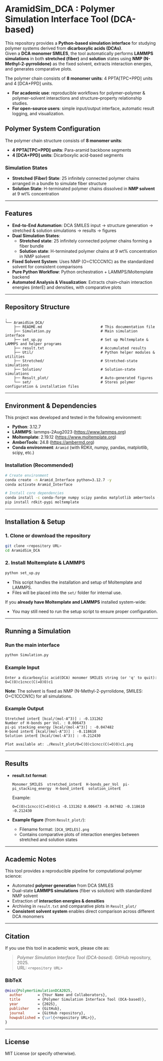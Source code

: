 # AramidSim_DCA : Polymer Simulation Interface Tool (DCA-based)

This repository provides a **Python-based simulation interface** for studying polymer systems derived from **dicarboxylic acids (DCAs)**.  
Given a **DCA monomer SMILES**, the tool automatically performs **LAMMPS simulations** in both **stretched (fiber)** and **solution** states using **NMP (N-Methyl-2-pyrrolidone)** as the fixed solvent, extracts interaction energies, and generates comparative plots.

The polymer chain consists of **8 monomer units**: 4 PPTA[TPC+PPD] units and 4 [DCA+PPD] units.

- **For academic use**: reproducible workflows for polymer–polymer & polymer–solvent interactions and structure–property relationship studies.  
- **For open-source users**: simple input/output interface, automatic result logging, and visualization.  

## Polymer System Configuration

The polymer chain structure consists of **8 monomer units**:
- **4 PPTA[TPC+PPD] units**: Para-aramid backbone segments
- **4 [DCA+PPD] units**: Dicarboxylic acid-based segments

### Simulation States
- **Stretched (Fiber) State**: 25 infinitely connected polymer chains arranged in a bundle to simulate fiber structure
- **Solution State**: H-terminated polymer chains dissolved in **NMP solvent** at 9 wt% concentration

---

## Features
- **End-to-End Automation**: DCA SMILES input → structure generation → stretched & solution simulations → results → figures  
- **Dual Simulation States**: 
  - **Stretched state**: 25 infinitely connected polymer chains forming a fiber bundle
  - **Solution state**: H-terminated polymer chains at 9 wt% concentration in NMP solvent
- **Fixed Solvent System**: Uses NMP (O=C1CCCN1C) as the standardized solvent for consistent comparisons
- **Pure Python Workflow**: Python orchestration + LAMMPS/Moltemplate backend  
- **Automated Analysis & Visualization**: Extracts chain–chain interaction energies (interE) and densities, with comparative plots  

---

## Repository Structure
```
.
└── AramidSim_DCA/
    ├── README.md                           # This documentation file
    ├── Simulation.py                       # Main simulation interface
    ├── set_up.py                           # Set up Moltemplate & LAMMPS and helper programs
    ├── result.txt                          # Accumulated results
    ├── Util/                               # Python helper modules & utilities
    ├── Stretched/                          # Stretched-state simulations
    ├── Solution/                           # Solution-state simulations
    ├── Result_plot/                        # Auto-generated figures
    └── set/                                # Stores polymer configuration & installation files
```

---

## Environment & Dependencies

This project was developed and tested in the following environment:

- **Python**: 3.12.7  
- **LAMMPS**: lammps-2Aug2023 (https://www.lammps.org)
- **Moltemplate**: 2.19.12 (https://www.moltemplate.org)
- **AmberTools**: 24.8 (https://ambermd.org)
- **Conda environment**: `Aramid` (with RDKit, numpy, pandas, matplotlib, scipy, etc.)  

### Installation (Recommended)
```bash
# Create environment
conda create -n Aramid_Interface python=3.12.7 -y
conda activate Aramid_Interface

# Install core dependencies
conda install -c conda-forge numpy scipy pandas matplotlib ambertools -y
pip install rdkit-pypi moltemplate
```

---

## Installation & Setup

### 1. Clone or download the repository
```bash
git clone <repository URL>
cd AramidSim_DCA
```

### 2. Install Moltemplate & LAMMPS
```bash
python set_up.py
```
- This script handles the installation and setup of Moltemplate and LAMMPS.  
- Files will be placed into the `set/` folder for internal use.  

If you **already have Moltemplate and LAMMPS** installed system-wide:  
- You may still need to run the setup script to ensure proper configuration.  

---

## Running a Simulation

### Run the main interface
```bash
python Simulation.py
```

### Example Input
```
Enter a dicarboxylic acid(DCA) monomer SMILES string (or 'q' to quit): O=C(O)c1cncc(C(=O)O)c1
```

**Note**: The solvent is fixed as NMP (N-Methyl-2-pyrrolidone, SMILES: O=C1CCCN1C) for all simulations.

### Example Output
```
Stretched interE [kcal/(mol·A^3)] : -0.131262
Number of H-bonds per Vol. : 0.006473
pi-pi stacking energy [kcal/(mol·A^3)] : -0.047482
H-bond interE [kcal/(mol·A^3)] : -0.118610
Solution interE [kcal/(mol·A^3)] : -0.212430

Plot available at: ./Result_plot/O=C(O)c1cncc(C(=O)O)c1.png
```

---

## Results

- **result.txt format**:
  ```
  Monomer_SMILES  stretched_interE  H-bonds_per_Vol  pi-pi_stacking_energy  H-bond_interE  solution_interE
  ```
  Example:
  ```
  O=C(O)c1cncc(C(=O)O)c1 -0.131262 0.006473 -0.047482 -0.118610 -0.212430
  ```

- **Example figure** (from `Result_plot/`):  
  - Filename format: `[DCA_SMILES].png`
  - Contains comparative plots of interaction energies between stretched and solution states

---

## Academic Notes

This tool provides a reproducible pipeline for computational polymer science:  
- Automated **polymer generation** from DCA SMILES  
- Dual-state **LAMMPS simulations** (fiber vs solution) with standardized NMP solvent
- Extraction of **interaction energies & densities**  
- Archiving in `result.txt` and comparative plots in `Result_plot/`  
- **Consistent solvent system** enables direct comparison across different DCA monomers

---

## Citation
If you use this tool in academic work, please cite as:

> *Polymer Simulation Interface Tool (DCA-based).* GitHub repository, 2025.  
> URL: `<repository URL>`  

### BibTeX
```bibtex
@misc{PolymerSimulationDCA2025,
  author       = {Your Name and Collaborators},
  title        = {Polymer Simulation Interface Tool (DCA-based)},
  year         = {2025},
  publisher    = {GitHub},
  journal      = {GitHub repository},
  howpublished = {\url{<repository URL>}},
}
```

---

## License
MIT License (or specify otherwise).
